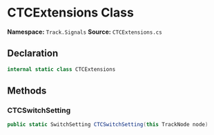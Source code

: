 # CTCExtensions Class

**Namespace:** `Track.Signals`
**Source:** `CTCExtensions.cs`

## Declaration

```csharp
internal static class CTCExtensions
```

## Methods

### CTCSwitchSetting

```csharp
public static SwitchSetting CTCSwitchSetting(this TrackNode node)
```

